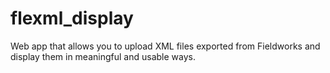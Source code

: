 # flexml_display
Web app that allows you to upload XML files exported from Fieldworks and display them in meaningful and usable ways.
